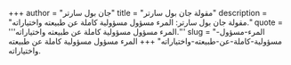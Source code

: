 +++
author = "جان بول سارتر"
title = "مقولة جان بول سارتر"
description = "مقولة جان بول سارتر: المرء مسؤول مسؤولية كاملة عن طبيعته واختياراته."
quote = '''المرء مسؤول مسؤولية كاملة عن طبيعته واختياراته.'''
slug = "المرء-مسؤول-مسؤولية-كاملة-عن-طبيعته-واختياراته"
+++
المرء مسؤول مسؤولية كاملة عن طبيعته واختياراته.
